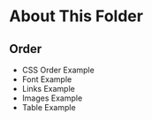 # About This Folder

## Order
* CSS Order Example
* Font Example
* Links Example
* Images Example
* Table Example
